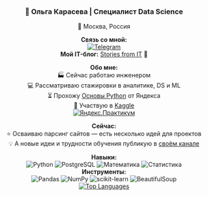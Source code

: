 <div align="center">
  <h3>🌱 Ольга Карасева | Специалист Data Science</h3>

  <p>📍 Москва, Россия</p>

  <p>
    <strong>Связь со мной:</strong><br>
    <a href="https://t.me/wendywelder" target="_blank">
      <img src="https://img.shields.io/badge/-Telegram-0088cc?style=flat&logo=Telegram&logoColor=white" alt="Telegram">
    </a><br>
    <strong>Мой IT-блог:</strong> <a href="https://t.me/stories_from_it" target="_blank">Stories from IT</a> 🚀
  </p>

  <p>
    <strong>Обо мне:</strong><br>
    🏭 Сейчас работаю инженером<br>
    💻 Рассматриваю стажировки в аналитике, DS и ML<br>
    ⏳ Прохожу <a href="https://github.com/olbecute/handbook_yandex_Python" target="_blank">Основы Python</a> от Яндекса<br>
    🌸 Участвую в <a href="https://www.kaggle.com/competitions/playground-series-s5e3" target="_blank">Kaggle</a><br>
    <a href="https://github.com/olbecute/yandex_data_science" target="_blank">
      <img src="https://img.shields.io/badge/Проекты_Яндекс.Практикума-FFCC00?style=for-the-badge&logo=yandex&logoColor=000000" alt="Яндекс.Практикум">
    </a><br>
  </p>

  <p>
    <strong>Сейчас:</strong><br>
    ⭐ Осваиваю парсинг сайтов — есть несколько идей для проектов<br>
    💡 А новые идеи и трудности обучения публикую в <a href="https://t.me/stories_from_it" target="_blank">своём канале</a><br>
  </p>
  
  <div>
    <strong>Навыки:</strong><br>
    <img src="https://img.shields.io/badge/Python-3776AB?style=for-the-badge&logo=python&logoColor=white" alt="Python">
    <img src="https://img.shields.io/badge/PostgreSQL-4169E1?style=for-the-badge&logo=postgresql&logoColor=white" alt="PostgreSQL">
    <img src="https://img.shields.io/badge/Математика-4B32C3?style=for-the-badge" alt="Математика">
    <img src="https://img.shields.io/badge/Статистика-FF6B6B?style=for-the-badge" alt="Статистика">
  </div>

  <div>
    <strong>Инструменты:</strong><br>
    <img src="https://img.shields.io/badge/Pandas-150458?style=for-the-badge&logo=pandas&logoColor=white" alt="Pandas">
    <img src="https://img.shields.io/badge/NumPy-013243?style=for-the-badge&logo=numpy&logoColor=white" alt="NumPy">
    <img src="https://img.shields.io/badge/scikit--learn-F7931E?style=for-the-badge&logo=scikit-learn&logoColor=white" alt="scikit-learn">
    <img src="https://img.shields.io/badge/BeautifulSoup-44B12B?style=for-the-badge" alt="BeautifulSoup">
  </div>


  <!-- Добавленный виджет статистики -->
  <div>
    <a href="https://github.com/olbecute">
      <img src="https://github-readme-stats.vercel.app/api/top-langs/?username=olbecute&layout=compact&theme=default&hide_border=true" alt="Top Languages">
    </a>
  </div>
</div>
